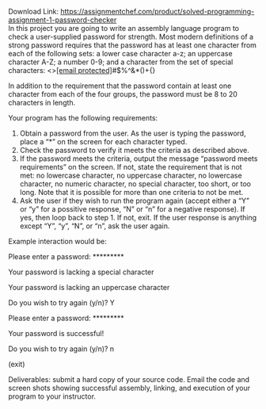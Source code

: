 Download Link: https://assignmentchef.com/product/solved-programming-assignment-1-password-checker
<br>
In this project you are going to write an assembly language program to check a user-supplied password for strength.  Most modern definitions of a strong password requires that the password has at least one character from each of the following sets:  a lower case character a-z; an uppercase character A-Z; a number 0-9; and a character from the set of special characters:  &lt;&gt;<a href="/cdn-cgi/l/email-protection" class="__cf_email__" data-cfemail="18273958">[email protected]</a>#$%^&amp;*()+{}




In addition to the requirement that the password contain at least one character from each of the four groups, the password must be 8 to 20 characters in length.




Your program has the following requirements:

<ol>

 <li>Obtain a password from the user. As the user is typing the password, place a “*” on the screen for each character typed.</li>

 <li>Check the password to verify it meets the criteria as described above.</li>

 <li>If the password meets the criteria, output the message “password meets requirements” on the screen. If not, state the requirement that is not met: no lowercase character, no uppercase character, no lowercase character, no numeric character, no special character, too short, or too long. Note that it is possible for more than one criteria to not be met.</li>

 <li>Ask the user if they wish to run the program again (accept either a “Y” or “y” for a possitive response, “N” or “n” for a negative response). If yes, then loop back to step 1.  If not, exit.  If the user response is anything except “Y”, “y”, “N”, or “n”, ask the user again.</li>

</ol>




Example interaction would be:




Please enter a password:  *********




Your password is lacking a special character

Your password is lacking an uppercase character




Do you wish to try again (y/n)? Y

Please enter a password:  *********




Your password is successful!




Do you wish to try again (y/n)? n

(exit)




Deliverables:  submit a hard copy of your source code.  Email the code and screen shots showing successful assembly, linking, and execution of your program to your instructor.